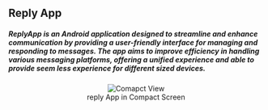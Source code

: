 ## Reply App
##### ReplyApp is an Android application designed to streamline and enhance communication by providing a user-friendly interface for managing and responding to messages. The app aims to improve efficiency in handling various messaging platforms, offering a unified experience and able to provide seem less experience for different sized devices.
<center>
<figure>
    <img src="/assets/images/albuquerque.jpg"
         alt="Comapct View">
    <figcaption>reply App in Compact Screen</figcaption>
</figure>
</center>
